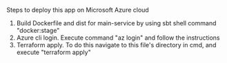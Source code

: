 Steps to deploy this app on Microsoft Azure cloud

1. Build Dockerfile and dist for main-service by using sbt shell command "docker:stage"
2. Azure cli login. Execute command "az login" and follow the instructions
3. Terraform apply. To do this navigate to this file's directory in cmd, and execute "terraform apply"
